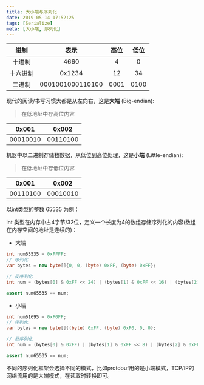 ```yaml
---
title: 大小端与序列化
date: 2019-05-14 17:52:25
tags: [Serialize]
meta: [大小端, 序列化]
---
```


|进制  |表示   |高位|低位|
|:---:|:----:|:------:|:------:|
|十进制| 4660 | 4 | 0 |
|十六进制| 0x1234 | 12 | 34 |
|二进制| 0001001000110100 | 0001 | 0100 |

<!-- more -->
现代的阅读/书写习惯大都是从左向右，这是**大端** (Big-endian):
> 在低地址中存高位内容

|0x001|0x002|
|:--:|:--:|
|00010010|00110100|

机器中以二进制存储数数据，从低位到高位处理，这是**小端** (Little-endian):
> 在低地址中存低位内容

|0x001|0x002|
|:--:|:--:|
|00110100|00010010|

以int类型的整数 65535 为例：

int 类型在内存中占4字节/32位，定义一个长度为4的数组存储序列化的内容(数组在内存空间的地址是连续的)：

* 大端

```java
int num65535 = 0xFFFF;
// 序列化
var bytes = new byte[]{0, 0, (byte) 0xFF, (byte) 0xFF};

// 反序列化
int num = (bytes[0] & 0xFF << 24) | (bytes[1] & 0xFF << 16) | (bytes[2] & 0xFF << 8) | (bytes[3] & 0xFF)

assert num65535 == num;
```

* 小端

```java
int num61695 = 0xF0FF;
// 序列化
var bytes = new byte[]{(byte) 0xFF, (byte) 0xF0, 0, 0};

// 反序列化
int num = (bytes[0] & 0xFF) | (bytes[1] & 0xFF << 8) | (bytes[2] & 0xFF << 16) | (bytes[3] & 0xFF << 24);

assert num65535 == num;
```

不同的序列化框架会选择不同的模式，比如protobuf用的是小端模式，TCP/IP的网络流用的是大端模式，在读取时转换即可。
